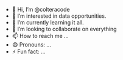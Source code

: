 - 👋 Hi, I’m @colteracode
- 👀 I’m interested in data opportunities.
- 🌱 I’m currently learning it all.
- 💞️ I’m looking to collaborate on everything
- 📫 How to reach me ...
- 😄 Pronouns: ...
- ⚡ Fun fact: ... 

<!---
colteracode/colteracode is a ✨ special ✨ repository because its `README.md` (this file) appears on your GitHub profile.
You can click the Preview link to take a look at your changes.
--->
